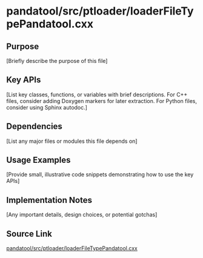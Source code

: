 # pandatool/src/ptloader/loaderFileTypePandatool.cxx

## Purpose
[Briefly describe the purpose of this file]

## Key APIs
[List key classes, functions, or variables with brief descriptions.
For C++ files, consider adding Doxygen markers for later extraction.
For Python files, consider using Sphinx autodoc.]

## Dependencies
[List any major files or modules this file depends on]

## Usage Examples
[Provide small, illustrative code snippets demonstrating how to use the key APIs]

## Implementation Notes
[Any important details, design choices, or potential gotchas]

## Source Link
[pandatool/src/ptloader/loaderFileTypePandatool.cxx](link_to_source_repository/pandatool/src/ptloader/loaderFileTypePandatool.cxx)
